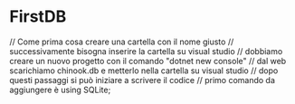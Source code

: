 # FirstDB
// Come prima cosa creare una cartella con il nome giusto
// successivamente bisogna inserire la cartella su visual studio
// dobbiamo creare un nuovo progetto con il comando "dotnet new console"
// dal web scarichiamo chinook.db e metterlo nella cartella su visual studio
// dopo questi passaggi si può iniziare a scrivere il codice
// primo comando da aggiungere è using SQLite;
